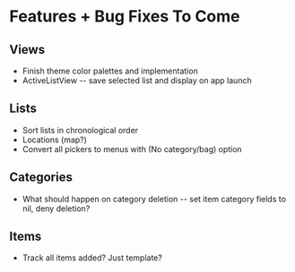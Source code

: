 # Features + Bug Fixes To Come

## Views
- Finish theme color palettes and implementation
- ActiveListView -- save selected list and display on app launch

## Lists
- Sort lists in chronological order
- Locations (map?)
- Convert all pickers to menus with (No category/bag) option

## Categories
- What should happen on category deletion -- set item category fields to nil, deny deletion?

## Items
- Track all items added? Just template?
